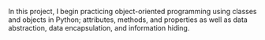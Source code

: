 In this project, I begin practicing object-oriented programming using classes and objects in Python; attributes, methods, and properties as well as data abstraction, data encapsulation, and information hiding.

